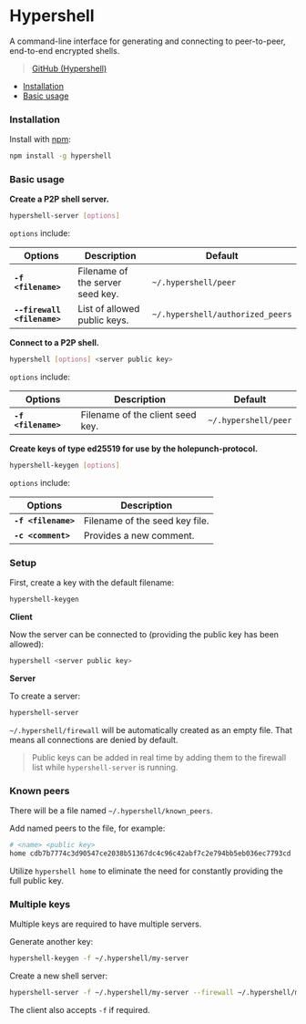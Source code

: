 # Hypershell

A command-line interface for generating and connecting to peer-to-peer, end-to-end encrypted shells.

>[GitHub (Hypershell)](https://github.com/holepunchto/hypershell)

* [Installation](hypershell.md#installation)
* [Basic usage](hypershell.md#basic-usage)

### Installation

Install with [npm](https://www.npmjs.com/):

```bash
npm install -g hypershell
```

### Basic usage

**Create a P2P shell server.**

```bash
hypershell-server [options]
```

`options` include:

| Options                     | Description                       | Default                          |
| --------------------------- | --------------------------------- | -------------------------------- |
| **`-f <filename>`**         | Filename of the server seed key.  | `~/.hypershell/peer`             |
| **`--firewall <filename>`** | List of allowed public keys.      | `~/.hypershell/authorized_peers` |

**Connect to a P2P shell.**

```bash
hypershell [options] <server public key>
```

`options` include:

| Options             | Description                       | Default              |
| ------------------- | --------------------------------- | -------------------- |
| **`-f <filename>`** |  Filename of the client seed key. | `~/.hypershell/peer` |

**Create keys of type ed25519 for use by the holepunch-protocol.**

```bash
hypershell-keygen [options]
```

`options` include:

| Options             | Description                    |
| ------------------- | ------------------------------ |
| **`-f <filename>`** | Filename of the seed key file. |
| **`-c <comment>`**  | Provides a new comment.        |

### Setup

First, create a key with the default filename:

```bash
hypershell-keygen
```

**Client**

Now the server can be connected to (providing the public key has been allowed):

```bash
hypershell <server public key>
```

**Server**

To create a server:

```bash
hypershell-server
```

`~/.hypershell/firewall` will be automatically created as an empty file. That means all connections are denied by default.

>  Public keys can be added in real time by adding them to the firewall list while `hypershell-server` is running.

### Known peers

There will be a file named `~/.hypershell/known_peers`.

Add named peers to the file, for example:

```bash
# <name> <public key>
home cdb7b7774c3d90547ce2038b51367dc4c96c42abf7c2e794bb5eb036ec7793cd 
```

Utilize `hypershell home` to eliminate the need for constantly providing the full public key.

### Multiple keys

Multiple keys are required to have multiple servers.

Generate another key:

```bash
hypershell-keygen -f ~/.hypershell/my-server
```

Create a new shell server:


```bash
hypershell-server -f ~/.hypershell/my-server --firewall ~/.hypershell/my-server-firewall
```

The client also accepts `-f` if required.
